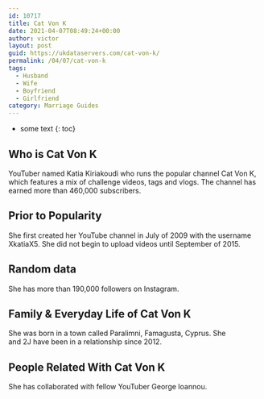 ```yaml
---
id: 10717
title: Cat Von K
date: 2021-04-07T08:49:24+00:00
author: victor
layout: post
guid: https://ukdataservers.com/cat-von-k/
permalink: /04/07/cat-von-k
tags:
  - Husband
  - Wife
  - Boyfriend
  - Girlfriend
category: Marriage Guides
---
```


* some text
{: toc}


## Who is Cat Von K



YouTuber named Katia Kiriakoudi who runs the popular channel Cat Von K, which features a mix of challenge videos, tags and vlogs. The channel has earned more than 460,000 subscribers. 

                
                
                
## Prior to Popularity



She first created her YouTube channel in July of 2009 with the username XkatiaX5. She did not begin to upload videos until September of 2015.

                
                
                
## Random data



She has more than 190,000 followers on Instagram.

                
                
                
## Family & Everyday Life of Cat Von K



She was born in a town called Paralimni, Famagusta, Cyprus. She and 2J have been in a relationship since 2012.

                
                
                
## People Related With Cat Von K



She has collaborated with fellow YouTuber George Ioannou.

                
              
            
          
          
          